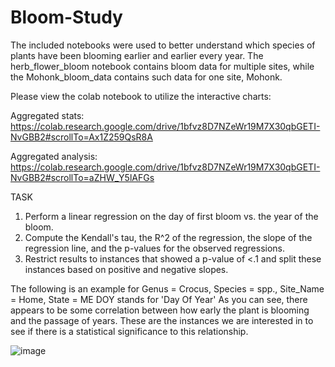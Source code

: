 # Bloom-Study

The included notebooks were used to better understand which species of plants have been blooming earlier and earlier every year.
The herb_flower_bloom notebook contains bloom data for multiple sites, while the Mohonk_bloom_data contains such data for one site, Mohonk.

Please view the colab notebook to utilize the interactive charts:

Aggregated stats: https://colab.research.google.com/drive/1bfvz8D7NZeWr19M7X30qbGETI-NvGBB2#scrollTo=Ax1Z259QsR8A

Aggregated analysis: https://colab.research.google.com/drive/1bfvz8D7NZeWr19M7X30qbGETI-NvGBB2#scrollTo=aZHW_Y5lAFGs


TASK
1) Perform a linear regression on the day of first bloom vs. the year of the bloom. 
2) Compute the Kendall's tau, the R^2 of the regression, the slope of the regression line, and the p-values for the observed regressions. 
3) Restrict results to instances that showed a p-value of <.1 and split these instances based on positive and negative slopes.

The following is an example for Genus = Crocus, Species = spp., Site_Name = Home, State = ME
DOY stands for 'Day Of Year'
As you can see, there appears to be some correlation between how early the plant is blooming and the passage of years. These are the instances we are interested in to see if there is a statistical significance to this relationship.


![image](https://github.com/MillerAJ/Bloom-Study/assets/9644656/bcf1034b-5925-45d3-92bf-6a8041056bf4)

